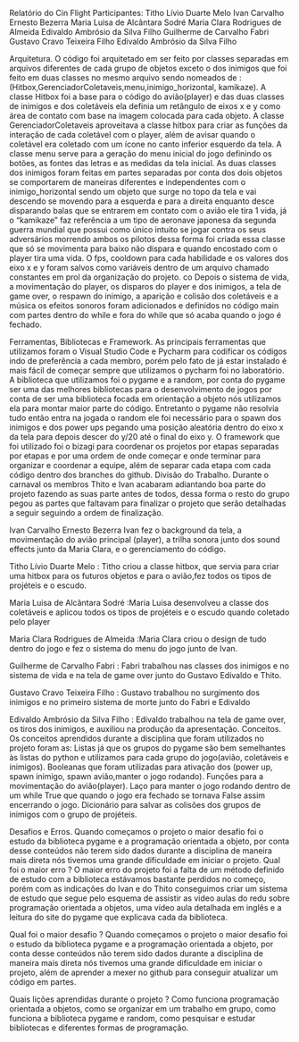Relatório do Cin Flight
Participantes: 
Titho Lívio Duarte Melo <tldm>
Ivan Carvalho Ernesto Bezerra <iceb>
Maria Luisa de Alcântara Sodré  <mlas4>
Maria Clara Rodrigues de Almeida <mcra2>
Edivaldo Ambrósio da Silva Filho <easf>
Guilherme de Carvalho Fabri <gcf2>
Gustavo Cravo Teixeira Filho <gctf>
Edivaldo Ambrósio da Silva Filho <easf>

Arquitetura.
  O código foi arquitetado em ser feito por classes separadas em arquivos diferentes de cada grupo de objetos exceto o dos inimigos que foi feito em duas classes no mesmo arquivo sendo nomeados de : (Hitbox,GerenciadorColetaveis,menu,inimigo_horizontal, kamikaze).
  A classe Hitbox foi a base para o código do avião(player) e das duas classes de inimigos e dos coletáveis ela definia um retângulo de eixos x e y como área de contato com base na imagem colocada para cada objeto. 
  A classe GerenciadorColetaveis aproveitava a classe hitbox para criar as funções da interação de cada coletável com o player, além de avisar quando o coletável era coletado com um ícone no canto inferior esquerdo da tela. 
  A classe menu serve para a geração do menu inicial do jogo definindo os botões, as fontes das letras e as medidas da tela inicial. 
  As duas classes dos inimigos foram feitas em partes separadas por conta dos dois objetos se comportarem de maneiras diferentes e independentes com o inimigo_horizontal sendo um objeto que surge no topo da tela e vai descendo se movendo para a esquerda e para a direita enquanto desce disparando balas que se entrarem em contato com o avião ele tira 1 vida, já o “kamikaze” faz referência a um tipo de aeronave japonesa da segunda guerra mundial que possui como único intuito se jogar contra os seus adversários morrendo ambos os pilotos dessa forma foi criada essa classe que só se movimenta para baixo não dispara e quando encostado com o player tira uma vida.
  O fps, cooldown para cada habilidade e os valores dos eixo x e y foram salvos como variáveis dentro de um arquivo chamado constantes em prol da organização do projeto. co
  Depois o sistema de vida, a movimentação do player, os disparos do player e dos inimigos, a tela de game over, o respawn do inimigo, a aparição e colisão dos coletáveis e a música os efeitos sonoros foram adicionados e definidos no código main com partes dentro do while e fora do while que só acaba quando o jogo é fechado.
  

Ferramentas, Bibliotecas e Framework.
  As principais ferramentas que utilizamos foram o Visual Studio Code e Pycharm para codificar os códigos indo de preferência a cada membro, porém pelo fato de já estar instalado é mais fácil de começar sempre que utilizamos o pycharm foi no laboratório.
  A biblioteca que utilizamos foi o pygame e a random, por conta do pygame ser uma das melhores bibliotecas para o desenvolvimento de jogos por conta de ser uma biblioteca focada em orientação a objeto nós utilizamos ela para montar maior parte do código. Entretanto o pygame não resolvia tudo então entra na jogada o random ele foi necessário para o spawn dos inimigos e dos power ups pegando uma posição aleatória dentro do eixo x da tela para depois descer do y/20 até o final do eixo y.
  O framework que foi utilizado foi o bizagi para coordenar os projetos por etapas separadas por etapas e por uma ordem de onde começar e onde terminar para organizar e coordenar a equipe, além de separar cada etapa com cada código dentro dos branches do github.
Divisão do Trabalho.
  Durante o carnaval os membros Thito e Ivan acabaram adiantando boa parte do projeto fazendo as suas parte antes de todos, dessa forma o resto do grupo pegou as partes que faltavam para finalizar o projeto que serão detalhadas a seguir seguindo a ordem de finalização.

Ivan Carvalho Ernesto Bezerra <iceb> Ivan fez o background da tela, a movimentação do avião principal (player), a trilha sonora junto dos sound effects junto da Maria Clara, e o gerenciamento do código.

Titho Lívio Duarte Melo <tldm> : Titho criou a classe hitbox, que servia para criar uma hitbox para os futuros objetos e para o avião,fez todos os tipos de projéteis e o escudo.

Maria Luisa de Alcântara Sodré  <mlas4>:Maria Luisa desenvolveu a classe dos coletáveis e aplicou todos os tipos de projéteis e o escudo quando coletado pelo player

Maria Clara Rodrigues de Almeida <mcra2>:Maria Clara criou o design de tudo dentro do jogo e fez o sistema do menu do jogo junto de Ivan.

Guilherme de Carvalho Fabri <gcf2>: Fabri trabalhou nas classes dos inimigos e no sistema de vida e na tela de game over junto do Gustavo Edivaldo e Thito.

Gustavo Cravo Teixeira Filho <gctf>: Gustavo trabalhou no surgimento dos inimigos e no primeiro sistema de morte junto do Fabri e Edivaldo

Edivaldo Ambrósio da Silva Filho <easf>: Edivaldo trabalhou na tela de game over, os tiros dos inimigos, e auxiliou na produção da apresentação. 
Conceitos.
  Os conceitos aprendidos durante a disciplina que foram utilizados no projeto foram as: Listas já que os grupos do pygame são bem semelhantes às listas do python e utilizamos para cada grupo do jogo(avião, coletáveis e inimigos). Booleanas  que foram utilizadas para ativação dos (power up, spawn inimigo, spawn avião,manter o jogo rodando). Funções para a movimentação do avião(player). Laço para manter o jogo rodando dentro de um while True que quando o jogo era fechado se tornava False assim encerrando o jogo. Dicionário para salvar as colisões dos grupos de inimigos com o grupo de projéteis.

Desafios e Erros.
  Quando começamos o projeto o maior desafio foi o estudo da biblioteca pygame e a programação orientada a objeto, por conta desse conteúdos não terem sido dados durante a disciplina de maneira mais direta nós tivemos uma grande dificuldade em iniciar o projeto.
Qual foi o maior erro ?
  O maior erro do projeto foi a falta de um método definido de estudo com a biblioteca estávamos bastante perdidos no começo, porém com as indicações do Ivan e do Thito conseguimos criar um sistema de estudo que segue pelo esquema de assistir as video aulas do redu sobre programação orientada a objetos, uma vídeo aula detalhada em inglês e a leitura do site do pygame que explicava cada  da biblioteca.

Qual foi o maior desafio ?
  Quando começamos o projeto o maior desafio foi o estudo da biblioteca pygame e a programação orientada a objeto, por conta desse conteúdos não terem sido dados durante a disciplina de maneira mais direta nós tivemos uma grande dificuldade em iniciar o projeto, além de aprender a mexer no github para conseguir atualizar um código em partes.

Quais lições aprendidas durante o projeto ?
  Como funciona programação orientada a objetos, como se organizar em um trabalho em grupo, como funciona a biblioteca pygame e random, como pesquisar e estudar bibliotecas e diferentes formas de programação.
  
 

